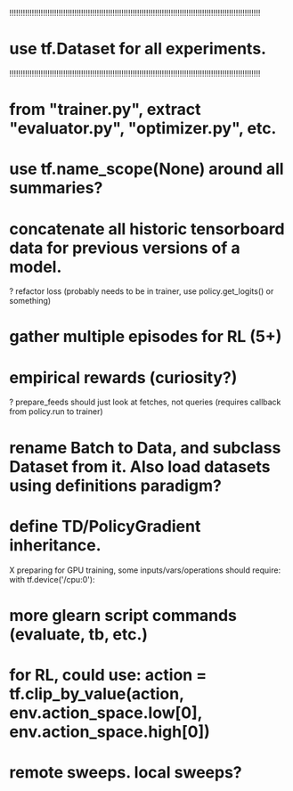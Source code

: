 !!!!!!!!!!!!!!!!!!!!!!!!!!!!!!!!!!!!!!!!!!!!!!!!!!!!!!!!!!!!!!!!!!!!!!!!!!!!!!!!!!!!!!!!!!!!!!!!!!!!!!!!!!!!!!!!
# use tf.Dataset for all experiments.
!!!!!!!!!!!!!!!!!!!!!!!!!!!!!!!!!!!!!!!!!!!!!!!!!!!!!!!!!!!!!!!!!!!!!!!!!!!!!!!!!!!!!!!!!!!!!!!!!!!!!!!!!!!!!!!!

# from "trainer.py", extract "evaluator.py", "optimizer.py", etc.
# use tf.name_scope(None) around all summaries?
# concatenate all historic tensorboard data for previous versions of a model.
? refactor loss (probably needs to be in trainer, use policy.get_logits() or something)
# gather multiple episodes for RL (5+)
# empirical rewards (curiosity?)
? prepare_feeds should just look at fetches, not queries (requires callback from policy.run to trainer)
# rename Batch to Data, and subclass Dataset from it.  Also load datasets using definitions paradigm?
# define TD/PolicyGradient inheritance.
X preparing for GPU training, some inputs/vars/operations should require:  with tf.device('/cpu:0'):
# more glearn script commands (evaluate, tb, etc.)
# for RL, could use: action = tf.clip_by_value(action, env.action_space.low[0], env.action_space.high[0])
# remote sweeps.  local sweeps?
